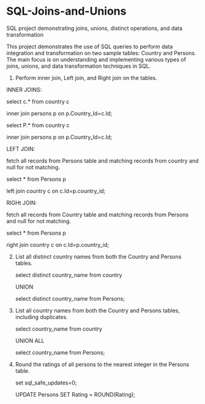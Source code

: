 # SQL-Joins-and-Unions
SQL project demonstrating joins, unions, distinct operations, and data transformation

This project demonstrates the use of SQL queries to perform data integration and transformation on two sample tables: Country and Persons. The main focus is on understanding and implementing various types of joins, unions, and data transformation techniques in SQL.

1. Perform inner join, Left join, and Right join on the tables.

INNER JOINS:

  select c.* from country c
  
  inner join persons p on p.Country_Id=c.Id;
  
  select P.* from country c
  
  inner join persons p on p.Country_Id=c.Id;
  
LEFT JOIN:

  fetch all records from Persons table and matching records from country and null for not matching.
  
  select * from Persons p
  
  left join country c on c.Id=p.country_id;
  
RIGHt JOIN:

  fetch all records from Country table and matching records from Persons and null for not matching.
  
  select * from Persons p 
  
  right join country c on c.Id=p.country_id; 
  
 2. List all distinct country names from both the Country and Persons tables.

    select distinct country_name from country
    
    UNION
    
    select distinct country_name from Persons;

4. List all country names from both the Country and Persons tables, including duplicates.

    select  country_name from country
   
    UNION ALL
   
    select  country_name from Persons;
   
5. Round the ratings of all persons to the nearest integer in the Persons table.

   set sql_safe_updates=0;
   
   UPDATE Persons SET Rating = ROUND(Rating);

   
 
